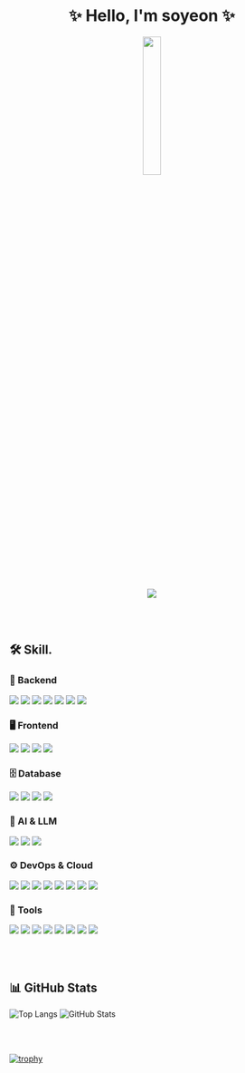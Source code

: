 <h1 align="center">✨ Hello, I'm soyeon ✨ </h1>

<div align="center">
  <img src="https://github.com/user-attachments/assets/2a9972e8-c045-439d-912e-9e080d05640a" width="25%" />
  <br/>
  <img src="https://readme-typing-svg.herokuapp.com?font=Fira+Code&size=20&pause=100&speed=50&color=F59AC1&center=true&vCenter=true&multiline=true&width=435&height=60&lines=운명사서함+개발중...;LLM+Prompt+실험중...;" />

</div>

<br><br>

## 🛠️ Skill.

### 🧠 Backend
<p> 
  <img src="https://img.shields.io/badge/Java-007396?style=flat&logo=java&logoColor=white"/> 
  <img src="https://img.shields.io/badge/Spring%20Boot-6DB33F?style=flat&logo=springboot&logoColor=white"/> 
  <img src="https://img.shields.io/badge/JPA-59666C?style=flat"/> 
  <img src="https://img.shields.io/badge/QueryDSL-FFB6C1?style=flat"/> 
  <img src="https://img.shields.io/badge/JWT-000000?style=flat"/> 
  <img src="https://img.shields.io/badge/REST%20API-4A90E2?style=flat"/> 
  <img src="https://img.shields.io/badge/Redis-DC382D?style=flat&logo=redis&logoColor=white"/> 
</p>

### 🖥️ Frontend
<p> 
  <img src="https://img.shields.io/badge/HTML5-E34F26?style=flat&logo=html5&logoColor=white"/> 
  <img src="https://img.shields.io/badge/CSS3-1572B6?style=flat&logo=css3&logoColor=white"/> 
  <img src="https://img.shields.io/badge/JavaScript-F7DF1E?style=flat&logo=javascript&logoColor=black"/> 
  <img src="https://img.shields.io/badge/Vue.js-4FC08D?style=flat&logo=vue.js&logoColor=white"/> 
</p>

### 🗄️ Database
<p> 
  <img src="https://img.shields.io/badge/MySQL-4479A1?style=flat&logo=mysql&logoColor=white"/> 
  <img src="https://img.shields.io/badge/PostgreSQL-4169E1?style=flat&logo=postgresql&logoColor=white"/> <img src="https://img.shields.io/badge/Oracle-F80000?style=flat&logo=oracle&logoColor=white"/> 
  <img src="https://img.shields.io/badge/MsSQL-CC2927?style=flat&logo=microsoft-sql-server&logoColor=white"/> 
</p>

### 🤖 AI & LLM
<p> 
  <img src="https://img.shields.io/badge/LLM%20App-5C5CFF?style=flat&logo=openai&logoColor=white"/> 
  <img src="https://img.shields.io/badge/Prompt%20Engineering-BD34A4?style=flat&logo=OpenAI&logoColor=white"/> 
  <img src="https://img.shields.io/badge/OpenAI%20API-412991?style=flat&logo=openai&logoColor=white"/> 
</p>

### ⚙️ DevOps & Cloud
<p> 
  <img src="https://img.shields.io/badge/AWS%20EC2/S3-232F3E?style=flat&logo=amazon-aws&logoColor=white"/> 
  <img src="https://img.shields.io/badge/NCloud-09CEDE?style=flat"/> 
  <img src="https://img.shields.io/badge/TeamCity-000000?style=flat&logo=teamcity&logoColor=white"/> 
  <img src="https://img.shields.io/badge/GitLab-FC6D26?style=flat&logo=gitlab&logoColor=white"/> 
  <img src="https://img.shields.io/badge/GitHub-181717?style=flat&logo=github&logoColor=white"/> 
  <img src="https://img.shields.io/badge/NginX-009639?style=flat&logo=nginx&logoColor=white"/> 
  <img src="https://img.shields.io/badge/Ubuntu-E95420?style=flat&logo=ubuntu&logoColor=white"/> 
  <img src="https://img.shields.io/badge/Linux-FCC624?style=flat&logo=linux&logoColor=black"/> 
</p>

### 🧰 Tools
<p> 
  <img src="https://img.shields.io/badge/Swagger-85EA2D?style=flat&logo=swagger&logoColor=black"/> 
  <img src="https://img.shields.io/badge/Redoc-FF6F61?style=flat"/> <img src="https://img.shields.io/badge/IntelliJ%20IDEA-000000?style=flat&logo=intellijidea&logoColor=white"/> 
  <img src="https://img.shields.io/badge/AQUA-00599C?style=flat"/> 
  <img src="https://img.shields.io/badge/Postman-FF6C37?style=flat&logo=postman&logoColor=white"/> 
  <img src="https://img.shields.io/badge/Notion-000000?style=flat&logo=notion&logoColor=white"/> 
  <img src="https://img.shields.io/badge/Slack-4A154B?style=flat&logo=slack&logoColor=white"/> 
  <img src="https://img.shields.io/badge/Figma-F24E1E?style=flat&logo=figma&logoColor=white"/> 
</p>

<br><br>

## 📊 GitHub Stats
![Top Langs](https://github-readme-stats.vercel.app/api/top-langs/?username=thdus12&layout=compact&theme=dracula)
![GitHub Stats](https://github-readme-stats.vercel.app/api?username=thdus12&show_icons=true&theme=tokyonight)

<br><br>

[![trophy](https://github-profile-trophy.vercel.app/?username=thdus12&theme=gruvbox&row=1&column=7)](https://github.com/ryo-ma/github-profile-trophy)
